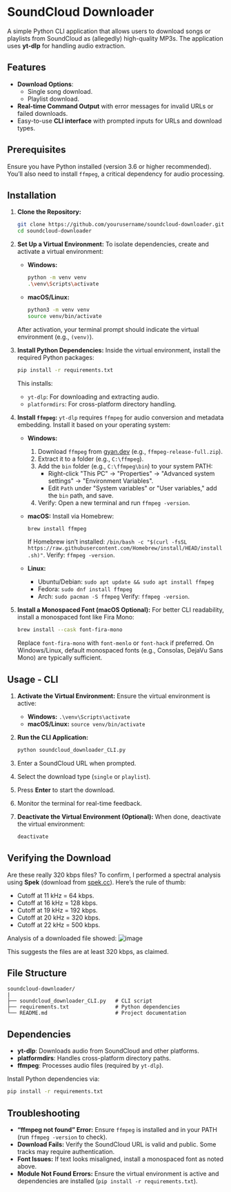 # SoundCloud Downloader

A simple Python CLI application that allows users to download songs or playlists from SoundCloud as (allegedly) high-quality MP3s. The application uses **yt-dlp** for handling audio extraction.

## Features

- **Download Options**:
  - Single song download.
  - Playlist download.
- **Real-time Command Output** with error messages for invalid URLs or failed downloads.
- Easy-to-use **CLI interface** with prompted inputs for URLs and download types.

## Prerequisites

Ensure you have Python installed (version 3.6 or higher recommended). You’ll also need to install `ffmpeg`, a critical dependency for audio processing.

## Installation

1. **Clone the Repository:**
   ```bash
   git clone https://github.com/yourusername/soundcloud-downloader.git
   cd soundcloud-downloader
   ```

2. **Set Up a Virtual Environment:**
   To isolate dependencies, create and activate a virtual environment:
   - **Windows:**
     ```bash
     python -m venv venv
     .\venv\Scripts\activate
     ```
   - **macOS/Linux:**
     ```bash
     python3 -m venv venv
     source venv/bin/activate
     ```
   After activation, your terminal prompt should indicate the virtual environment (e.g., `(venv)`).

3. **Install Python Dependencies:**
   Inside the virtual environment, install the required Python packages:
   ```bash
   pip install -r requirements.txt
   ```
   This installs:
   - `yt-dlp`: For downloading and extracting audio.
   - `platformdirs`: For cross-platform directory handling.

4. **Install `ffmpeg`:**
   `yt-dlp` requires `ffmpeg` for audio conversion and metadata embedding. Install it based on your operating system:

   - **Windows:**
     1. Download `ffmpeg` from [gyan.dev](https://www.gyan.dev/ffmpeg/builds/) (e.g., `ffmpeg-release-full.zip`).
     2. Extract it to a folder (e.g., `C:\ffmpeg`).
     3. Add the `bin` folder (e.g., `C:\ffmpeg\bin`) to your system PATH:
        - Right-click "This PC" → "Properties" → "Advanced system settings" → "Environment Variables".
        - Edit `Path` under "System variables" or "User variables," add the `bin` path, and save.
     4. Verify: Open a new terminal and run `ffmpeg -version`.

   - **macOS:**
     Install via Homebrew:
     ```bash
     brew install ffmpeg
     ```
     If Homebrew isn’t installed: `/bin/bash -c "$(curl -fsSL https://raw.githubusercontent.com/Homebrew/install/HEAD/install.sh)"`.
     Verify: `ffmpeg -version`.

   - **Linux:**
     - Ubuntu/Debian: `sudo apt update && sudo apt install ffmpeg`
     - Fedora: `sudo dnf install ffmpeg`
     - Arch: `sudo pacman -S ffmpeg`
     Verify: `ffmpeg -version`.

5. **Install a Monospaced Font (macOS Optional):**
   For better CLI readability, install a monospaced font like Fira Mono:
   ```bash
   brew install --cask font-fira-mono
   ```
   Replace `font-fira-mono` with `font-menlo` or `font-hack` if preferred. On Windows/Linux, default monospaced fonts (e.g., Consolas, DejaVu Sans Mono) are typically sufficient.

## Usage - CLI

1. **Activate the Virtual Environment:**
   Ensure the virtual environment is active:
   - **Windows:** `.\venv\Scripts\activate`
   - **macOS/Linux:** `source venv/bin/activate`

2. **Run the CLI Application:**
   ```bash
   python soundcloud_downloader_CLI.py
   ```

3. Enter a SoundCloud URL when prompted.
4. Select the download type (`single` or `playlist`).
5. Press **Enter** to start the download.
6. Monitor the terminal for real-time feedback.

7. **Deactivate the Virtual Environment (Optional):**
   When done, deactivate the virtual environment:
   ```bash
   deactivate
   ```

## Verifying the Download
Are these really 320 kbps files? To confirm, I performed a spectral analysis using **Spek** (download from [spek.cc](http://spek.cc/)). Here’s the rule of thumb:
- Cutoff at 11 kHz = 64 kbps.
- Cutoff at 16 kHz = 128 kbps.
- Cutoff at 19 kHz = 192 kbps.
- Cutoff at 20 kHz = 320 kbps.
- Cutoff at 22 kHz = 500 kbps.

Analysis of a downloaded file showed:
![image](https://github.com/user-attachments/assets/97439c4f-70a9-42a0-a0d1-926e167d58f6)

This suggests the files are at least 320 kbps, as claimed.

## File Structure
```
soundcloud-downloader/
|
├── soundcloud_downloader_CLI.py   # CLI script
├── requirements.txt               # Python dependencies
└── README.md                      # Project documentation
```

## Dependencies

- **yt-dlp**: Downloads audio from SoundCloud and other platforms.
- **platformdirs**: Handles cross-platform directory paths.
- **ffmpeg**: Processes audio files (required by `yt-dlp`).

Install Python dependencies via:
```bash
pip install -r requirements.txt
```

## Troubleshooting
- **“ffmpeg not found” Error:** Ensure `ffmpeg` is installed and in your PATH (run `ffmpeg -version` to check).
- **Download Fails:** Verify the SoundCloud URL is valid and public. Some tracks may require authentication.
- **Font Issues:** If text looks misaligned, install a monospaced font as noted above.
- **Module Not Found Errors:** Ensure the virtual environment is active and dependencies are installed (`pip install -r requirements.txt`).
